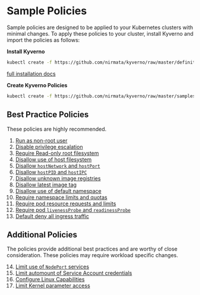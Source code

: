 # Sample Policies

Sample policies are designed to be applied to your Kubernetes clusters with minimal changes. To apply these policies to your cluster, install Kyverno and import the policies as follows:

**Install Kyverno**

````sh
kubectl create -f https://github.com/nirmata/kyverno/raw/master/definitions/install.yaml
````
[full installation docs](../documentation/installation.md)

**Create Kyverno Policies**

````bash
kubectl create -f https://github.com/nirmata/kyverno/raw/master/samples/best_practices/
````

## Best Practice Policies

These policies are highly recommended.

1. [Run as non-root user](RunAsNonRootUser.md)
2. [Disable privilege escalation](DisablePrivilegedContainers.md)
3. [Require Read-only root filesystem](RequireReadOnlyFS.md)
4. [Disallow use of host filesystem](DisallowHostFS.md)
5. [Disallow `hostNetwork` and `hostPort`](DisallowHostNetworkPort.md)
6. [Disallow `hostPID` and `hostIPC`](DisallowHostPIDIPC.md)
7. [Disallow unknown image registries](DisallowUnknownRegistries.md)
8. [Disallow latest image tag](DisallowLatestTag.md)
9. [Disallow use of default namespace](DisallowDefaultNamespace.md)
10. [Require namespace limits and quotas](RequireNSLimitsQuotas.md)
11. [Require pod resource requests and limits](RequirePodRequestsLimits.md)
12. [Require pod `livenessProbe` and `readinessProbe`]()
13. [Default deny all ingress traffic](DefaultDenyAllIngress.md)


## Additional Policies

The policies provide additional best practices and are worthy of close consideration. These policies may require workload specific changes. 

14. [Limit use of `NodePort` services]()
15. [Limit automount of Service Account credentials](DisallowAutomountSACredentials.md)
16. [Configure Linux Capabilities](AssignLinuxCapabilities.md)
17. [Limit Kernel parameter access](ConfigureKernelParmeters.md)



